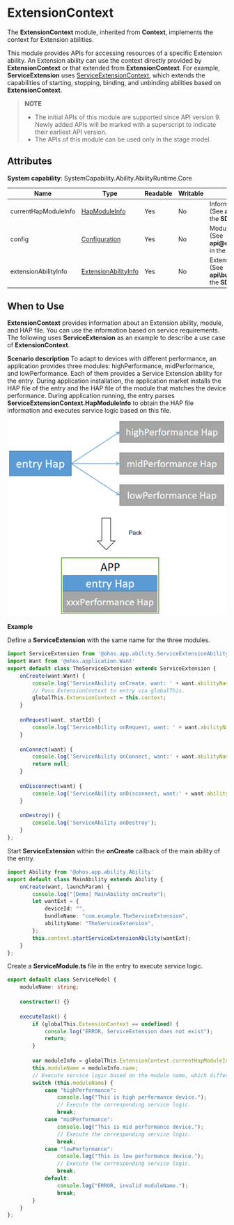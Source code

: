 # ExtensionContext

The **ExtensionContext** module, inherited from **Context**, implements the context for Extension abilities.

This module provides APIs for accessing resources of a specific Extension ability. An Extension ability can use the context directly provided by **ExtensionContext** or that extended from **ExtensionContext**. For example, **ServiceExtension** uses [ServiceExtensionContext](js-apis-inner-application-serviceExtensionContext.md), which extends the capabilities of starting, stopping, binding, and unbinding abilities based on **ExtensionContext**.

> **NOTE**
> 
>  - The initial APIs of this module are supported since API version 9. Newly added APIs will be marked with a superscript to indicate their earliest API version.
>  - The APIs of this module can be used only in the stage model.

## Attributes

**System capability**: SystemCapability.Ability.AbilityRuntime.Core

| Name| Type| Readable| Writable| Description| 
| -------- | -------- | -------- | -------- | -------- |
| currentHapModuleInfo | [HapModuleInfo](js-apis-bundle-HapModuleInfo.md) | Yes| No| Information about the HAP file<br>(See **api\bundle\hapModuleInfo.d.ts** in the **SDK** directory.) |
| config   | [Configuration](js-apis-app-ability-configuration.md) | Yes| No| Module configuration information.<br>(See **api\@ohos.app.ability.Configuration.d.ts** in the **SDK** directory.)|
| extensionAbilityInfo | [ExtensionAbilityInfo](js-apis-bundleManager-extensionAbilityInfo.md) | Yes| No| Extension ability information.<br>(See **api\bundle\extensionAbilityInfo.d.ts** in the **SDK** directory.)|

## When to Use
**ExtensionContext** provides information about an Extension ability, module, and HAP file. You can use the information based on service requirements. The following uses **ServiceExtension** as an example to describe a use case of **ExtensionContext**.

**Scenario description**
To adapt to devices with different performance, an application provides three modules: highPerformance, midPerformance, and lowPerformance. Each of them provides a Service Extension ability for the entry. During application installation, the application market installs the HAP file of the entry and the HAP file of the module that matches the device performance. During application running, the entry parses **ServiceExtensionContext.HapModuleInfo** to obtain the HAP file information and executes service logic based on this file.

![Example](figures/en_us_image_ExtensionContext_Example.png)

**Example**

Define a **ServiceExtension** with the same name for the three modules.
```ts
import ServiceExtension from '@ohos.app.ability.ServiceExtensionAbility'
import Want from '@ohos.application.Want'
export default class TheServiceExtension extends ServiceExtension {
    onCreate(want:Want) {
        console.log('ServiceAbility onCreate, want: ' + want.abilityName);
        // Pass ExtensionContext to entry via globalThis.
        globalThis.ExtensionContext = this.context;
    }

    onRequest(want, startId) {
        console.log('ServiceAbility onRequest, want: ' + want.abilityName + ', startId: ' + startId);
    }

    onConnect(want) {
        console.log('ServiceAbility onConnect, want:' + want.abilityName);
        return null;
    }

    onDisconnect(want) {
        console.log('ServiceAbility onDisconnect, want:' + want.abilityName);
    }

    onDestroy() {
        console.log('ServiceAbility onDestroy');
    }
};
```

Start **ServiceExtension** within the **onCreate** callback of the main ability of the entry.
```ts
import Ability from '@ohos.app.ability.Ability'
export default class MainAbility extends Ability {
    onCreate(want, launchParam) {
        console.log("[Demo] MainAbility onCreate");
        let wantExt = {
            deviceId: "",
            bundleName: "com.example.TheServiceExtension",
            abilityName: "TheServiceExtension",
        };
        this.context.startServiceExtensionAbility(wantExt);
    }
};
```

Create a **ServiceModule.ts** file in the entry to execute service logic.
```ts
export default class ServiceModel {
    moduleName: string;

    constructor() {}

    executeTask() {
        if (globalThis.ExtensionContext == undefined) {
            console.log("ERROR, ServiceExtension does not exist");
            return;
        }

        var moduleInfo = globalThis.ExtensionContext.currentHapModuleInfo;
        this.moduleName = moduleInfo.name;
        // Execute service logic based on the module name, which differentiates devices with different performance.
        switch (this.moduleName) {
            case "highPerformance":
                console.log("This is high performance device.");
                // Execute the corresponding service logic.
                break;
            case "midPerformance":
                console.log("This is mid performance device.");
                // Execute the corresponding service logic.
                break;
            case "lowPerformance":
                console.log("This is low performance device.");
                // Execute the corresponding service logic.
                break;
            default:
                console.log("ERROR, invalid moduleName.");
                break;
        }
    }
};
```
